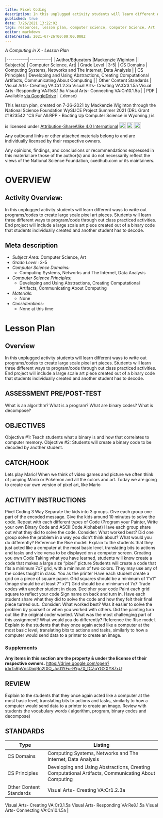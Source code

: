 ```yaml
---
title: Pixel Coding
description: In this unplugged activity students will learn different ways to write out programs/codes to create large scale pixel art pieces. Students will learn three different ways to program/code through out class practiced activities. End project will include a large scale art piece created out of a binary code that students individually created and another student has to decode.
published: true
date: 7/26/2021 13:22:02
tags: resources, lesson plan, computer science, Computer Science, Art 
editor: markdown
dateCreated: 2021-07-26T00:00:00.000Z
---
```

*A Computing in X - Lesson Plan*

|-----------|-----------|
| Author/Educators |Mackenzie Wiginton |
| Subject(s) | Computer Science, Art|
| Grade Level | 3-5|
| CS Domains | Computing Systems, Networks and The Internet, Data Analysis |
| CS Principles | Developing and Using Abstractions, Creating Computational Artifacts, Communicating About Computing |
| Other Content Standards | Visual Arts- Creating VA:Cr1.2.3a
Visual Arts- Creating VA:Cr3.1.5a
Visual Arts- Responding VA:Re8.1.5a
Visual Arts- Connecting VA:Cn10.1.5a | 
| PDF | Available [via GoogleDrive](https://drive.google.com/open?id=1YQ2nr_ZLdsMcSDScWeJLsfFNyRfj1mAF) |
{.dense}






This lesson plan, created on 7-26-2021 by Mackenzie Wiginton through the National Science Foundation WySLICE Project Summer 2021 (DRL Grant #1923542 "CS For All:RPP - Booting Up Computer Science in Wyoming.) is  <p xmlns:cc="http://creativecommons.org/ns#" >  is licensed under <a href="http://creativecommons.org/licenses/by-sa/4.0/?ref=chooser-v1" target="_blank" rel="license noopener noreferrer" style="display:inline-block;">Attribution-ShareAlike 4.0 International<img style="height:22px!important;margin-left:3px;vertical-align:text-bottom;" src="https://mirrors.creativecommons.org/presskit/icons/cc.svg?ref=chooser-v1"><img style="height:22px!important;margin-left:3px;vertical-align:text-bottom;" src="https://mirrors.creativecommons.org/presskit/icons/by.svg?ref=chooser-v1"><img style="height:22px!important;margin-left:3px;vertical-align:text-bottom;" src="https://mirrors.creativecommons.org/presskit/icons/sa.svg?ref=chooser-v1"></a></p>


Any outbound links or other attached materials belong to and are individually licensed by their respective owners. 


Any opinions, findings, and conclusions or recommendations expressed in this material are those of the author(s) and do not necessarily reflect the views of the National Science Foundation, cxedhub.com or its maintainers.


# OVERVIEW
## Activity Overview:  
In this unplugged activity students will learn different ways to write out programs/codes to create large scale pixel art pieces. Students will learn three different ways to program/code through out class practiced activities. End project will include a large scale art piece created out of a binary code that students individually created and another student has to decode.
## Meta description
+ *Subject Area:* Computer Science, Art 
+ *Grade Level :* 3-5 
+ *Computer Science Domains:*
   + Computing Systems, Networks and The Internet, Data Analysis
+ *Computer Science Principles:*
   + Developing and Using Abstractions, Creating Computational Artifacts, Communicating About Computing
+ *Materials:* 
   + None
+ *Considerations:*
   + None at this time


# Lesson Plan
## Overview
In this unplugged activity students will learn different ways to write out programs/codes to create large scale pixel art pieces. Students will learn three different ways to program/code through out class practiced activities. End project will include a large scale art piece created out of a binary code that students individually created and another student has to decode.
## ASSESSMENT PRE/POST-TEST
What is an algorithm? 
What is a program?
What are binary codes?
What is decompose?
## OBJECTIVES
Objective #1: Teach students what a binary is and how that correlates to computer memory. 
Objective #2: Students will create a binary code to be decoded by another student.


## CATCH/HOOK
Lets play Mario! When we think of video games and picture we often think of jumping Mario or Pokémon and all the colors and art. Today we are going to create our own version of pixel art, like Mario


## ACTIVITY INSTRUCTIONS
Pixel Coding 3 Way 
Separate the kids into 3 groups.
Give each group one part of the encoded message.
Give the kids around 10 minutes to solve the code.
Repeat with each different types of Code (Program your Painter, Write your own Binary Code and ASCII Code Alphabet)
Have each group share out what they did to solve the code. 
Consider: What worked best? Did one group solve the problem in a way you didn’t think about? What would you do differently? 
Reference the Rise model.
Explain to the students that they just acted like a computer at the most basic level, translating bits to actions and tasks and vice versa to be displayed on a computer screen.
Creating you own Code
Taking what you have learned, students will know create a code that makes a large size “pixel” picture
Students will create  a code that fits a minimum 7x7 grid, with a minimum of two colors.
They may use any of the codes taught in class.
You as the printer
Have each student create a grid on a piece of square paper. 
Grid squares should be a minimum of 1”x1”  (Image should be at least 7” x7”)
Grid should be a minimum of 7x7
Trade codes with another student in class.
Decipher your code
Paint each grid square to reflect your code
Sign name on back and turn in.
Have each student share what they did to solve the code and how they felt their final piece turned out.. 
Consider: What worked best? Was it easier to  solve the problem by yourself or when you worked with others. Did the painting turn out like the original coder wanted. What was the most challenging part of this assignment?  What would you do differently? 
Reference the Rise model.
Explain to the students that they once again acted  like a computer at the most basic level, translating bits to actions and tasks, similarly to how a computer would send data to a printer to create an image.


### Supplements
**Any items in this section are the property & under the license of their respective owners.**
https://drive.google.com/open?id=15RpVnsDmjRn2tXO_Jo01YFu-9YpZ0_fCZqYG2XY87xU




## REVIEW
Explain to the students that they once again acted  like a computer at the most basic level, translating bits to actions and tasks, similarly to how a computer would send data to a printer to create an image. 
Review with students the vocabulary words ( algorithm, program, binary codes and decompose)
## STANDARDS        
| Type | Listing | 
|-----------|-----------|
| CS Domains  | Computing Systems, Networks and The Internet, Data Analysis|
| CS Principles   | Developing and Using Abstractions, Creating Computational Artifacts, Communicating About Computing|
| Other Content Standards | Visual Arts- Creating VA:Cr1.2.3a
Visual Arts- Creating VA:Cr3.1.5a
Visual Arts- Responding VA:Re8.1.5a
Visual Arts- Connecting VA:Cn10.1.5a  |